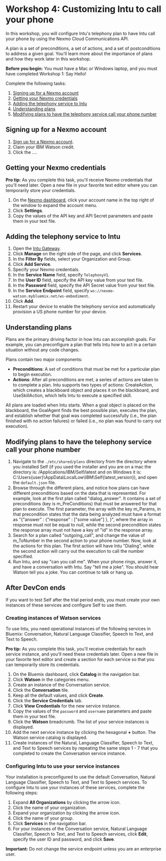 # Workshop 4: Customizing Intu to call your phone

In this workshop, you will configure Intu's telephony plan to have Intu call your phone by using the Nexmo Cloud Communications API. 

A plan is a set of preconditions, a set of actions, and a set of postconditions to address a given goal. You'll learn more about the importance of plans and how they work later in this workshop.

**Before you begin:** You must have a Mac or Windows laptop, and you must have completed Workshop 1: Say Hello!

Complete the following tasks:

1. [Signing up for a Nexmo account](#signing-up-for-a-nexmo-account)
2. [Getting your Nexmo credentials](#getting-your-nexmo-credentials)
3. [Adding the telephony service to Intu](#adding-the-telephony-service-to-Intu)
4. [Understanding plans](#understanding-plans)
5. [Modifying plans to have the telephony service call your phone number](#modifying-plans-to-have-the-telephony-service-call-your-phone-number)

## Signing up for a Nexmo account

1. [Sign up for a Nexmo account](https://dashboard.nexmo.com/sign-up).
2. Claim your IBM Watson credit.
  1. Click the .... 
  
## Getting your Nexmo credentials

**Pro tip:** As you complete this task, you'll receive Nexmo credentials that you'll need later. Open a new file in your favorite text editor where you can temporarily store your credentials.

1. On the [Nexmo dashboard](https://dashboard.nexmo.com/), click your account name in the top right of the window to expand the account menu.
2. Click **Settings**.
3. Copy the values of the API key and API Secret parameters and paste them in your text file.

## Adding the telephony service to Intu

1. Open the [Intu Gateway](https://rg-gateway.mybluemix.net/).
2. Click **Manage** on the right side of the page, and click **Services**.
3. In the **Filter By** fields, select your Organization and Group.
4. Click **Add Service**.
5. Specify your Nexmo credentials.
  1. In the **Service Name** field, specify `TelephonyV1`.
  2. In the **User ID** field, specify the API key value from your text file.
  3. In the **Password** field, specify the API Secret value from your text file.
  4. In the **Service Endpoint** field, specify `ws://nexmo-watson.mybluemix.net/ws-embodiment`.
6. Click **Add**.
7. Restart your device to enable the telephony service and automatically provision a US phone number for your device.

## Understanding plans 

Plans are the primary driving factor in how Intu can accomplish goals. For example, you can preconfigure a plan that tells Intu how to act in a certain situation without any code changes.

Plans contain two major components:
  * **Preconditions**: A set of conditions that must be met for a particular plan to begin execution.
  * **Actions**: After all preconditions are met, a series of actions are taken to to complete a plan. Intu supports two types of actions: CreateAction, which creates a blackboard object and places it on the blackboard, and UseSkillAction, which tells Intu to execute a specified skill.

All plans are loaded when Intu starts. When a goal object is placed on the blackboard, the GoalAgent finds the best possible plan, executes the plan, and establish whether that goal was completed successfully (i.e., the plan finished with no action failures) or failed (i.e., no plan was found to carry out execution).

## Modifying plans to have the telephony service call your phone number

1. Navigate to the `./etc/shared/plans` directory from the directory where you installed Self (if you used the installer and you are on a mac the directory is: /Applications/IBM/Self/latest and on Windows it is: C:\Users\{user}\AppData\LocalLow\IBM\Self\{latest_version}), and open the `default.json` file.
2. Browse through the different plans, and notice how plans can have different preconditions based on the data that is represented.
For example, look at the first plan called "dialog_answer". It contains a set of preconditions (key is m_PreConditions) that must be answered for that plan to execute. The first parameter, the array with the key m_Params, in that precondition states that the data being analyzed must have a format as "{"answer" : {"response" : ["some value"] }, }", where the array in response must not be equal to null, while the second precondition states the response array must not have a key of "id" in the response array.
3. Search for a plan called "outgoing_call", and change the value of m_ToNumber in the second action to your phone number. Now, look at the actions for this plan. The first action will have Intu "Dialing", while the second action will carry out the execution to call the number specified.
4. Run Intu, and say "can you call me". When your phone rings, answer it, and have a conversation with Intu. Say "tell me a joke". You should hear Watson tell you a joke. You can continue to talk or hang up.

## After DevCon ends

If you want to test Self after the trial period ends, you must create your own instances of these services and configure Self to use them.

### Creating instances of Watson services
To use Intu, you need operational instances of the following services in Bluemix: Conversation, Natural Language Classifier, Speech to Text, and Text to Speech.

**Pro tip:** As you complete this task, you'll receive credentials for each service instance, and you'll need these credentials later. Open a new file in your favorite text editor and create a section for each service so that you can temporarily store its credentials.

1. On the Bluemix dashboard, click **Catalog** in the navigation bar.
2. Click **Watson** in the categories menu.
3. Create an instance of the Conversation service.
  1. Click the **Conversation** tile.
  2. Keep all the default values, and click **Create**.
  3. Click the **Service Credentials** tab.
  4. Click **View Credentials** for the new service instance.
  5. Copy the values of the `password` and `username` parameters and paste them in your text file.
  6. Click the **Watson** breadcrumb. The list of your service instances is displayed.
  7. Add the next service instance by clicking the hexagonal **+** button. The Watson service catalog is displayed.
4. Create instances of the Natural, Language Classifier, Speech to Text, and Text to Speech services by repeating the same steps 1 - 7 that you completed to create the Conversation service instance.

### Configuring Intu to use your service instances

Your installation is preconfigured to use the default Conversation, Natural Language Classifier, Speech to Text, and Text to Speech services. To configure Intu to use your instances of these services, complete the following steps:

1. Expand **All Organizations** by clicking the arrow icon.
2. Click the name of your organization.
3. Expand your organization by clicking the arrow icon.
4. Click the name of your group.
5. Click **Services** in the navigation bar.
6. For your instances of the Conversation service, Natural Language Classifier, Speech to Text, and Text to Speech services, click **Edit**, specify the user ID and password, and click **Save**.

**Important:** Do not change the service endpoint unless you are an enterprise user.
